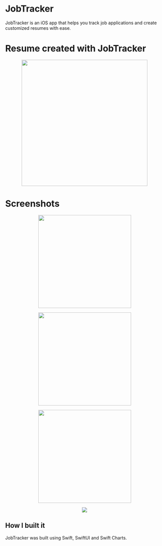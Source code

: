 
# JobTracker

JobTracker is an iOS app that helps you track job applications and create customized resumes with ease.

# Resume created with JobTracker
<p align="center">
  <img src="https://github.com/HamsterStack/JobTracker/assets/108938294/fae97a86-785e-4b6e-b814-703e840e0bcf" height="400" >
<p/>








# Screenshots

<p align="center">
  <img src="https://github.com/HamsterStack/JobTracker/assets/108938294/f945a950-cb7e-4363-9f10-fd788a161742" width="295" >
<p/>

<p align="center">
  <img src="https://github.com/HamsterStack/JobTracker/assets/108938294/5c259ad2-edd7-4393-8f0f-4d12a425ed25" width="295" >
<p/>

<p align="center">
  <img src="https://github.com/HamsterStack/JobTracker/assets/108938294/073ef3a3-2707-4677-a823-fb7c3276cacd" width="295" >
<p/>





<p align="center">
  <img src="https://github.com/HamsterStack/JobTracker/assets/108938294/34f829f7-1cbd-488c-ad49-fcbcf68e634c" >
<p/>

## How I built it
JobTracker was built using Swift, SwiftUI and Swift Charts.




